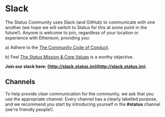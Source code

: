 # Slack

The Status Community uses Slack (and GitHub) to communicate with one another (we hope we will switch to Status for this at some point in the future!). Anyone is welcome to join, regardless of your location or experience with Ethereum, providing you:

a) Adhere to the [The Community Code of Conduct](../getting-started/code-of-conduct.md).

b) Feel [The Status Mission & Core Values](../getting-started/mission-and-core-values.md) is a worthy objective.

**Join our slack here: [http://slack.status.im](http://slack.status.im)**.

## Channels

To help provide clear communication for the community, we ask that you use the appropriate channel. Every channel has a clearly labelled purpose, and we recommend you start by introducing yourself in the **#status** channel (we're friendly people!).